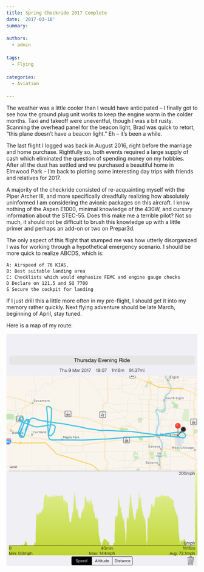 ```yaml
---
title: Spring Checkride 2017 Complete
date: '2017-03-10'
summary:

authors:
  - admin

tags:
  - Flying

categories:
  - Aviation

---
```

The weather was a little cooler than I would have anticipated – I finally got to see how the ground plug unit works to keep the engine warm in the colder months. Taxi and takeoff were uneventful, though I was a bit rusty. Scanning the overhead panel for the beacon light, Brad was quick to retort, “this plane doesn’t have a beacon light.” Eh – it’s been a while.

The last flight I logged was back in August 2016, right before the marriage and home purchase. Rightfully so, both events required a large supply of cash which eliminated the question of spending money on my hobbies. After all the dust has settled and we purchased a beautiful home in Elmwood Park – I’m back to plotting some interesting day trips with friends and relatives for 2017.

A majority of the checkride consisted of re-acquainting myself with the Piper Archer III, and more specifically dreadfully realizing how absolutely uninformed I am considering the avionic packages on this aircraft. I know nothing of the Aspen E1000, minimal knowledge of the 430W, and cursory information about the STEC-55. Does this make me a terrible pilot? Not so much, it should not be difficult to brush this knowledge up with a little primer and perhaps an add-on or two on Prepar3d.

The only aspect of this flight that stumped me was how utterly disorganized I was for working through a hypothetical emergency scenario. I should be more quick to realize ABCDS, which is:

    A: Airspeed of 76 KIAS.
    B: Best suitable landing area
    C: Checklists which would emphasize FEMC and engine gauge checks
    D Declare on 121.5 and SQ 7700
    S Secure the cockpit for landing

If I just drill this a little more often in my pre-flight, I should get it into my memory rather quickly. Next flying adventure should be late March, beginning of April, stay tuned.

Here is a map of my route:

![png](3917-overview1.png)